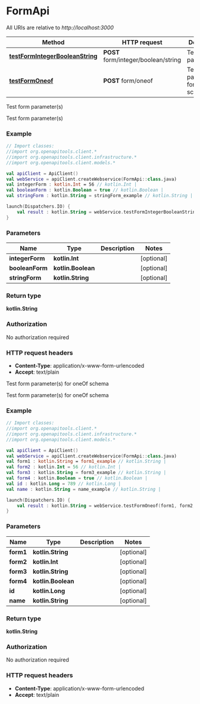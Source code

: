 # FormApi

All URIs are relative to *http://localhost:3000*

Method | HTTP request | Description
------------- | ------------- | -------------
[**testFormIntegerBooleanString**](FormApi.md#testFormIntegerBooleanString) | **POST** form/integer/boolean/string | Test form parameter(s)
[**testFormOneof**](FormApi.md#testFormOneof) | **POST** form/oneof | Test form parameter(s) for oneOf schema



Test form parameter(s)

Test form parameter(s)

### Example
```kotlin
// Import classes:
//import org.openapitools.client.*
//import org.openapitools.client.infrastructure.*
//import org.openapitools.client.models.*

val apiClient = ApiClient()
val webService = apiClient.createWebservice(FormApi::class.java)
val integerForm : kotlin.Int = 56 // kotlin.Int | 
val booleanForm : kotlin.Boolean = true // kotlin.Boolean | 
val stringForm : kotlin.String = stringForm_example // kotlin.String | 

launch(Dispatchers.IO) {
    val result : kotlin.String = webService.testFormIntegerBooleanString(integerForm, booleanForm, stringForm)
}
```

### Parameters

Name | Type | Description  | Notes
------------- | ------------- | ------------- | -------------
 **integerForm** | **kotlin.Int**|  | [optional]
 **booleanForm** | **kotlin.Boolean**|  | [optional]
 **stringForm** | **kotlin.String**|  | [optional]

### Return type

**kotlin.String**

### Authorization

No authorization required

### HTTP request headers

 - **Content-Type**: application/x-www-form-urlencoded
 - **Accept**: text/plain


Test form parameter(s) for oneOf schema

Test form parameter(s) for oneOf schema

### Example
```kotlin
// Import classes:
//import org.openapitools.client.*
//import org.openapitools.client.infrastructure.*
//import org.openapitools.client.models.*

val apiClient = ApiClient()
val webService = apiClient.createWebservice(FormApi::class.java)
val form1 : kotlin.String = form1_example // kotlin.String | 
val form2 : kotlin.Int = 56 // kotlin.Int | 
val form3 : kotlin.String = form3_example // kotlin.String | 
val form4 : kotlin.Boolean = true // kotlin.Boolean | 
val id : kotlin.Long = 789 // kotlin.Long | 
val name : kotlin.String = name_example // kotlin.String | 

launch(Dispatchers.IO) {
    val result : kotlin.String = webService.testFormOneof(form1, form2, form3, form4, id, name)
}
```

### Parameters

Name | Type | Description  | Notes
------------- | ------------- | ------------- | -------------
 **form1** | **kotlin.String**|  | [optional]
 **form2** | **kotlin.Int**|  | [optional]
 **form3** | **kotlin.String**|  | [optional]
 **form4** | **kotlin.Boolean**|  | [optional]
 **id** | **kotlin.Long**|  | [optional]
 **name** | **kotlin.String**|  | [optional]

### Return type

**kotlin.String**

### Authorization

No authorization required

### HTTP request headers

 - **Content-Type**: application/x-www-form-urlencoded
 - **Accept**: text/plain

